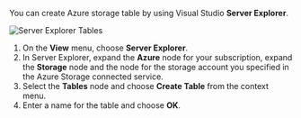 You can create Azure storage table by using Visual Studio **Server Explorer**.

![Server Explorer Tables][Image1]

1. On the **View** menu, choose **Server Explorer**.
2. In Server Explorer, expand the **Azure** node for your subscription, expand the **Storage** node and the node for the storage account you specified in the Azure Storage connected service.
3. Select the **Tables** node and choose **Create Table** from the context menu.
4. Enter a name for the table and choose **OK**.   




[Image1]: ./media/vs-storage-getting-started-tables-include/vs-storage-create-tables-in-Server-Explorer.png

